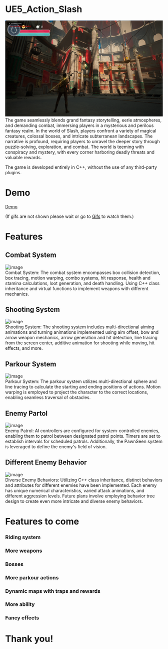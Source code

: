 # UE5_Action_Slash

![image](Demo/Overview.png)
The game seamlessly blends grand fantasy storytelling, eerie atmospheres, and demanding combat, immersing players in a mysterious and perilous fantasy realm. In the world of Slash, players confront a variety of magical creatures, colossal bosses, and intricate subterranean landscapes. The narrative is profound, requiring players to unravel the deeper story through puzzle-solving, exploration, and combat. The world is teeming with conspiracy and mystery, with every corner harboring deadly threats and valuable rewards.

The game is developed entirely in C++, without the use of any third-party plugins.

# Demo
[Demo](https://www.youtube.com/watch?v=2m4XY6OuuPE)

(If gifs are not shown please wait or go to [Gifs](Demo/Gifs) to watch them.)
# Features
## Combat System
![image](Demo/Gifs/CombatSystem.gif)  
Combat System: The combat system encompasses box collision detection, box tracing, motion warping, combo systems, hit response, health and stamina calculations, loot generation, and death handling. Using C++ class inheritance and virtual functions to implement weapons with different mechanics.

## Shooting System
![image](Demo/Gifs/ShootingSystem.gif)  
Shooting System: The shooting system includes multi-directional aiming animations and turning animations implemented using aim offset, bow and arrow weapon mechanics, arrow generation and hit detection, line tracing from the screen center, additive animation for shooting while moving, hit effects, and more.

## Parkour System
![image](Demo/Gifs/ParkourSystem.gif)  
Parkour System: The parkour system utilizes multi-directional sphere and line tracing to calculate the starting and ending positions of actions. Motion warping is employed to project the character to the correct locations, enabling seamless traversal of obstacles.

## Enemy Partol
![image](Demo/Gifs/EnemyPartolling.gif)  
Enemy Patrol: AI controllers are configured for system-controlled enemies, enabling them to patrol between designated patrol points. Timers are set to establish intervals for scheduled patrols. Additionally, the PawnSeen system is leveraged to define the enemy's field of vision.

## Different Enemy Behavior
![image](Demo/Gifs/DifferentEnemyBehavior.gif)  
Diverse Enemy Behaviors: Utilizing C++ class inheritance, distinct behaviors and attributes for different enemies have been implemented. Each enemy has unique numerical characteristics, varied attack animations, and different aggression levels. Future plans involve employing behavior tree design to create even more intricate and diverse enemy behaviors.

# Features to come
### Riding system
### More weapons
### Bosses
### More parkour actions
### Dynamic maps with traps and rewards
### More ability
### Fancy effects

# Thank you!
